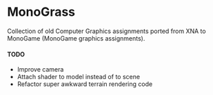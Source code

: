 # MonoGrass
Collection of old Computer Graphics assignments ported from XNA to MonoGame (MonoGame graphics assignments).

#### TODO
* Improve camera
* Attach shader to model instead of to scene
* Refactor super awkward terrain rendering code
